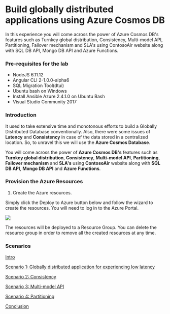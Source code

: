 # Build globally distributed applications using Azure Cosmos DB

In this experience you will come across the power of Azure Cosmos DB's features such as Turnkey global distribution, Consistency, Multi-model API, Partitioning, Failover mechanism and SLA's using ContosoAir website along with SQL DB API, Mongo DB API and Azure Functions.

### Pre-requisites for the lab ###

- NodeJS 6.11.12
- Angular CLI 2-1.0.0-alpha6
- SQL Migration Tool(dtui)
- Ubuntu bash on Windows
- Install Ansible Azure 2.4.1.0 on Ubuntu Bash
- Visual Studio Community 2017

### Introduction 
It used to take extensive time and monotonous efforts to build a Globally Distributed Database conventionally. Also, there were some issues of **Latency** and **Consistency** in case of the data stored in a centralized location. So, to unravel this we will use the **Azure Cosmos Database**.

You will come across the power of **Azure Cosmos DB's** features such as **Turnkey global distribution**, **Consistency**, **Multi-model API**, **Partitioning**, **Failover mechanism** and **SLA's** using **ContosoAir** website along with **SQL DB API**, **Mongo DB API** and **Azure** **Functions**.

### Provision the Azure Resources ###

1. Create the Azure resources.
    
  Simply click the Deploy to Azure button below and follow the wizard to create the resources. You will need to log in to the Azure Portal.
                                                                     
  <a href="https://portal.azure.com/#create/Microsoft.Template/uri/https://raw.githubusercontent.com/Microsoft/developer-immersion-data/master/labs/sp-gda/gdaexpericence1/story_a_gda_using_cosmosdb/deployment/template.json" target="_blank">
    <img src="http://azuredeploy.net/deploybutton.png"/>
  </a>

  The resources will be deployed to a Resource Group. You can delete the resource group in order to remove all the created resources at any time.


### Scenarios ###

<a href="./story_a_gda_using_cosmosdb/content/intro.md">Intro</a>

<a href="./story_a_gda_using_cosmosdb/content/0.md">Scenario 1: Globally distributed application for experiencing low latency</a>

<a href="./story_a_gda_using_cosmosdb/content/1.md">Scenario 2: Consistency</a>

<a href="./story_a_gda_using_cosmosdb/content/2.md">Scenario 3: Multi-model API</a>

<a href="./story_a_gda_using_cosmosdb/content/3.md">Scenario 4: Partitioning</a> 

<a href="./story_a_gda_using_cosmosdb/content/conclusion.md">Conclusion</a>   
